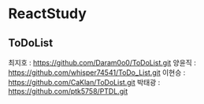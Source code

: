 # ReactStudy

## ToDoList
최지호 : https://github.com/Daram0o0/ToDoList.git
양윤직 : https://github.com/whisper74541/ToDo_List.git
이현승 : https://github.com/CaKlan/ToDoList.git
박태광 : https://github.com/ptk5758/PTDL.git
